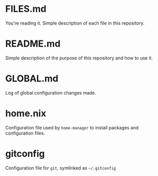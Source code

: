 # FILES.md
You're reading it. Simple description of each file in this repository.

# README.md
Simple description of the purpose of this repository and how to use it.

# GLOBAL.md
Log of global configuration changes made.

# home.nix
Configuration file used by `home-manager` to install packages and configuration files.

# gitconfig
Configuration file for `git`, symlinked as `~/.gitconfig`
